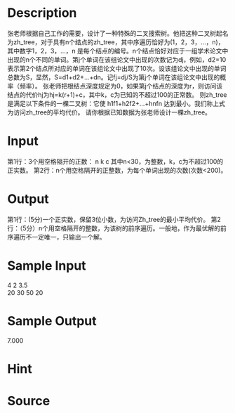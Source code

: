 
# Description

<div class="content">
张老师根据自己工作的需要，设计了一种特殊的二叉搜索树。他把这种二叉树起名为zh_tree，对于具有n个结点的zh_tree，其中序遍历恰好为(1，2，3，…，n)，其中数字1，2，3，…，n 是每个结点的编号。n个结点恰好对应于一组学术论文中出现的n个不同的单词。第j个单词在该组论文中出现的次数记为dj，例如，d2=10表示第2个结点所对应的单词在该组论文中出现了10次。设该组论文中出现的单词总数为S，显然，S=d1+d2+…+dn。记fj=dj/S为第j个单词在该组论文中出现的概率（频率）。
张老师把根结点深度规定为0，如果第j个结点的深度为r，则访问该结点的代价hj为hj=k(r+1)+c，其中k，c为已知的不超过100的正常数。
则zh_tree是满足以下条件的一棵二叉树：它使
h1f1+h2f2+…+hnfn
达到最小。我们称上式为访问zh_tree的平均代价。
请你根据已知数据为张老师设计一棵zh_tree。
</div>

# Input

<div class="content">第1行：3个用空格隔开的正数：
n k c
其中n&lt;30，为整数，k，c为不超过100的正实数。
第2行：n个用空格隔开的正整数，为每个单词出现的次数(次数&lt;200)。
</div>

# Output

<div class="content">第1行：(5分)一个正实数，保留3位小数，为访问Zh_tree的最小平均代价。
第2行：（5分）n个用空格隔开的整数，为该树的前序遍历。一般地，作为最优解的前序遍历不一定唯一，只输出一个解。
</div>

# Sample Input

<div class="content"><span class="sampledata">4 2 3.5<br/>
20 30 50 20<br/>
</span></div>

# Sample Output

<div class="content"><span class="sampledata">7.000<br/>
</span></div>

# Hint

<div class="content"><p></p></div>

# Source

<div class="content"><p><a href="problemset.php?search="></a></p></div>

